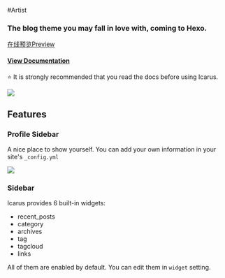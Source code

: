 #Artist

### The blog theme you may fall in love with, coming to Hexo. 
[在线预览Preview](http://blog.iamxcc.com/)
#### [View Documentation](https://github.com/iamxcc/hexo-theme-artist/wiki)
:star: It is strongly recommended that you read the docs before using Icarus.

![](http://7xveyh.com1.z0.glb.clouddn.com/Screenshot-artist.png)

## Features
### Profile Sidebar
A nice place to show yourself. You can add your own information in your site's `_config.yml`

![](http://7xveyh.com1.z0.glb.clouddn.com/profile.png)



### Sidebar
Icarus provides 6 built-in widgets:

- recent_posts
- category
- archives
- tag
- tagcloud
- links

All of them are enabled by default. You can edit them in `widget` setting.
